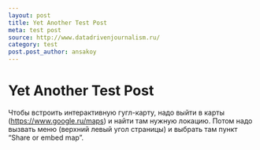 ```yaml
---
layout: post
title: Yet Another Test Post
meta: test post
source: http://www.datadrivenjournalism.ru/
category: test
post.post_author: ansakoy
---
```


# Yet Another Test Post

Чтобы встроить интерактивную гугл-карту, надо выйти в карты (https://www.google.ru/maps) и найти там нужную локацию. Потом надо вызвать меню (верхний левый угол страницы) и выбрать там пункт “Share or embed map”.